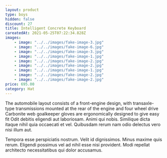 ```yaml
---
layout: product
type: boys
hidden: false
discount: 27
title: Intelligent Concrete Keyboard
careatedAt: 2021-05-25T07:22:34.828Z
images:
    - image: "../../images/fake-image-3.jpg"
    - image: "../../images/fake-image-6.jpg"
    - image: "../../images/fake-image-3.jpg"
    - image: "../../images/fake-image-1.jpg"
    - image: "../../images/fake-image-2.jpg"
    - image: "../../images/fake-image-2.jpg"
    - image: "../../images/fake-image-1.jpg"
    - image: "../../images/fake-image-2.jpg"
    - image: "../../images/fake-image-2.jpg"
price: 695.00
category: Hat
---
```

The automobile layout consists of a front-engine design, with transaxle-type transmissions mounted at the rear of the engine and four wheel drive
Carbonite web goalkeeper gloves are ergonomically designed to give easy fit
Odit debitis eligendi aut laboriosam. Animi qui nobis. Similique dicta itaque nihil quia occaecati et vel. Quibusdam rerum nam odio delectus vero nisi illum aut.
 Tempora esse perspiciatis nostrum. Velit id dignissimos. Minus maxime quis rerum. Eligendi possimus vel ad nihil esse nisi provident. Modi repellat architecto necessitatibus qui dolor accusamus.
